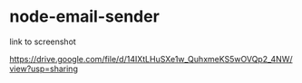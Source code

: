 # node-email-sender

link to screenshot

https://drive.google.com/file/d/14IXtLHuSXe1w_QuhxmeKS5wOVQp2_4NW/view?usp=sharing
